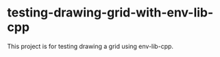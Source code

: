 # testing-drawing-grid-with-env-lib-cpp
This project is for testing drawing a grid using env-lib-cpp.
